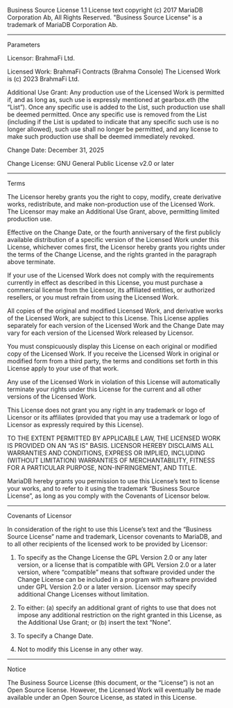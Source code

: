Business Source License 1.1
License text copyright (c) 2017 MariaDB Corporation Ab, All Rights Reserved.
"Business Source License" is a trademark of MariaDB Corporation Ab.

---

Parameters

Licensor: BrahmaFi Ltd.

Licensed Work: BrahmaFi Contracts (Brahma Console)
The Licensed Work is (c) 2023 BrahmaFi Ltd.

Additional Use Grant: Any production use of the Licensed Work is permitted if,
and as long as, such use is expressly mentioned at
gearbox.eth (the “List”). Once any specific use is added
to the List, such production use shall be deemed permitted.
Once any specific use is removed from the List (including
if the List is updated to indicate that any specific such
use is no longer allowed), such use shall no longer be
permitted, and any license to make such production use
shall be deemed immediately revoked.

Change Date: December 31, 2025

Change License: GNU General Public License v2.0 or later

---

Terms

The Licensor hereby grants you the right to copy, modify, create derivative works,
redistribute, and make non-production use of the Licensed Work. The Licensor may
make an Additional Use Grant, above, permitting limited production use.

Effective on the Change Date, or the fourth anniversary of the first publicly
available distribution of a specific version of the Licensed Work under this License,
whichever comes first, the Licensor hereby grants you rights under the terms of the
Change License, and the rights granted in the paragraph above terminate.

If your use of the Licensed Work does not comply with the requirements currently in
effect as described in this License, you must purchase a commercial license from the
Licensor, its affiliated entities, or authorized resellers, or you must refrain from
using the Licensed Work.

All copies of the original and modified Licensed Work, and derivative works of the
Licensed Work, are subject to this License. This License applies separately for each
version of the Licensed Work and the Change Date may vary for each version of the
Licensed Work released by Licensor.

You must conspicuously display this License on each original or modified copy of the
Licensed Work. If you receive the Licensed Work in original or modified form from a
third party, the terms and conditions set forth in this License apply to your use of
that work.

Any use of the Licensed Work in violation of this License will automatically terminate
your rights under this License for the current and all other versions of the Licensed
Work.

This License does not grant you any right in any trademark or logo of Licensor or its
affiliates (provided that you may use a trademark or logo of Licensor as expressly
required by this License).

TO THE EXTENT PERMITTED BY APPLICABLE LAW, THE LICENSED WORK IS PROVIDED ON AN “AS IS”
BASIS. LICENSOR HEREBY DISCLAIMS ALL WARRANTIES AND CONDITIONS, EXPRESS OR IMPLIED,
INCLUDING (WITHOUT LIMITATION) WARRANTIES OF MERCHANTABILITY, FITNESS FOR A PARTICULAR
PURPOSE, NON-INFRINGEMENT, AND TITLE.

MariaDB hereby grants you permission to use this License’s text to license your works,
and to refer to it using the trademark “Business Source License”, as long as you comply
with the Covenants of Licensor below.

---

Covenants of Licensor

In consideration of the right to use this License’s text and the “Business Source License”
name and trademark, Licensor covenants to MariaDB, and to all other recipients of the
licensed work to be provided by Licensor:

1. To specify as the Change License the GPL Version 2.0 or any later version, or a
   license that is compatible with GPL Version 2.0 or a later version, where “compatible”
   means that software provided under the Change License can be included in a program with
   software provided under GPL Version 2.0 or a later version. Licensor may specify
   additional Change Licenses without limitation.

2. To either: (a) specify an additional grant of rights to use that does not impose
   any additional restriction on the right granted in this License, as the Additional
   Use Grant; or (b) insert the text “None”.

3. To specify a Change Date.

4. Not to modify this License in any other way.

---

Notice

The Business Source License (this document, or the “License”) is not an Open Source license.
However, the Licensed Work will eventually be made available under an Open Source License,
as stated in this License.
